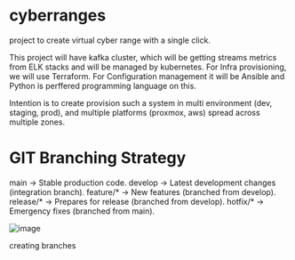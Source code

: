 # cyberranges
project to create virtual cyber range with a single click. 

This project will have kafka cluster, which will be getting streams metrics from ELK stacks and will be managed by kubernetes.
For Infra provisioning, we will use Terraform.
For Configuration management it will be Ansible and Python is perffered programming language on this. 

Intention is to create provision such a system in multi environment (dev, staging, prod), and multiple platforms (proxmox, aws) spread across multiple zones.

GIT Branching Strategy
======================
main → Stable production code.
develop → Latest development changes (integration branch).
feature/* → New features (branched from develop).
release/* → Prepares for release (branched from develop).
hotfix/* → Emergency fixes (branched from main).

![image](https://github.com/user-attachments/assets/ed0be2e2-c2e8-4cc1-a6a7-cc934e8b5c15)

creating branches 
